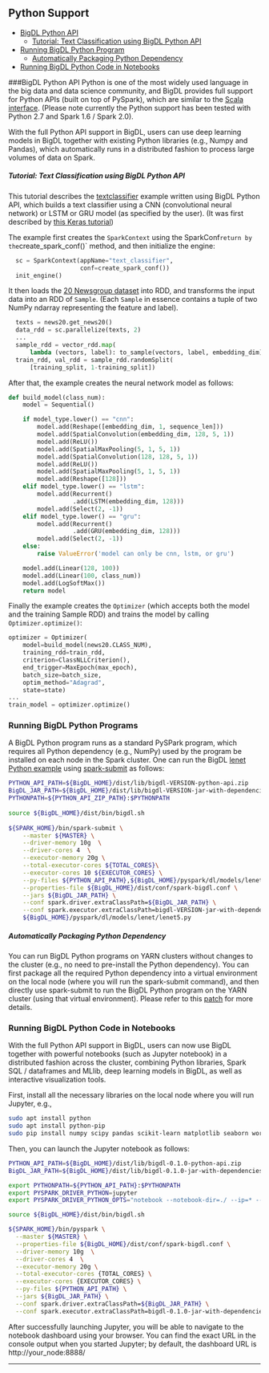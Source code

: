 ## Python Support

* [BigDL Python API](#bigdl-python-api)
    * [Tutorial: Text Classification using BigDL Python API](#tutorial-text-classification-using-bigdl-python-api)
* [Running BigDL Python Program](#running-bigdl-python-programs)
    * [Automatically Packaging Python Dependency](#automatically-packaging-python-dependency)
* [Running BigDL Python Code in Notebooks](#running-bigdl-python-code-in-notebooks)

###BigDL Python API
Python is one of the most widely used language in the big data and data science community, and BigDL provides full support for Python APIs (built on top of PySpark), which are similar to the [Scala interface](https://www.javadoc.io/doc/com.intel.analytics.bigdl/bigdl/0.1.0-doc). (Please note currently the Python support has been tested with Python 2.7 and Spark 1.6 / Spark 2.0). 

With the full Python API support in BigDL, users can use deep learning models in BigDL together with existing Python libraries (e.g., Numpy and Pandas), which automatically runs in a distributed fashion to process large volumes of data on Spark.  

##### Tutorial: Text Classification using BigDL Python API  

This tutorial describes the [textclassifier](https://github.com/intel-analytics/BigDL/tree/master/pyspark/dl/models/textclassifier) example written using BigDL Python API, which builds a text classifier using a CNN (convolutional neural network) or LSTM or GRU model (as specified by the user). (It was first described by [this Keras tutorial](https://blog.keras.io/using-pre-trained-word-embeddings-in-a-keras-model.html))

The example first creates the `SparkContext` using the SparkConf` return by the `create_spark_conf()` method, and then initialize the engine:
```python
  sc = SparkContext(appName="text_classifier",
                    conf=create_spark_conf())
  init_engine()
```

It then loads the [20 Newsgroup dataset](http://www.cs.cmu.edu/afs/cs.cmu.edu/project/theo-20/www/data/news20.html) into RDD, and transforms the input data into an RDD of `Sample`. (Each `Sample` in essence contains a tuple of two NumPy ndarray representing the feature and label).

```python
  texts = news20.get_news20()
  data_rdd = sc.parallelize(texts, 2)
  ...
  sample_rdd = vector_rdd.map(
      lambda (vectors, label): to_sample(vectors, label, embedding_dim))
  train_rdd, val_rdd = sample_rdd.randomSplit(
      [training_split, 1-training_split])   
```

After that, the example creates the neural network model as follows:
```python
def build_model(class_num):
    model = Sequential()

    if model_type.lower() == "cnn":
        model.add(Reshape([embedding_dim, 1, sequence_len]))
        model.add(SpatialConvolution(embedding_dim, 128, 5, 1))
        model.add(ReLU())
        model.add(SpatialMaxPooling(5, 1, 5, 1))
        model.add(SpatialConvolution(128, 128, 5, 1))
        model.add(ReLU())
        model.add(SpatialMaxPooling(5, 1, 5, 1))
        model.add(Reshape([128]))
    elif model_type.lower() == "lstm":
        model.add(Recurrent()
                  .add(LSTM(embedding_dim, 128)))
        model.add(Select(2, -1))
    elif model_type.lower() == "gru":
        model.add(Recurrent()
                  .add(GRU(embedding_dim, 128)))
        model.add(Select(2, -1))
    else:
        raise ValueError('model can only be cnn, lstm, or gru')

    model.add(Linear(128, 100))
    model.add(Linear(100, class_num))
    model.add(LogSoftMax())
    return model
```
Finally the example creates the `Optimizer` (which accepts both the model and the training Sample RDD) and trains the model by calling `Optimizer.optimize()`:

```python
optimizer = Optimizer(
    model=build_model(news20.CLASS_NUM),
    training_rdd=train_rdd,
    criterion=ClassNLLCriterion(),
    end_trigger=MaxEpoch(max_epoch),
    batch_size=batch_size,
    optim_method="Adagrad",
    state=state)
...
train_model = optimizer.optimize()
```

### Running BigDL Python Programs
A BigDL Python program runs as a standard PySPark program, which requires all Python dependency (e.g., NumPy) used by the program be installed on each node in the Spark cluster. One can run the BigDL [lenet Python example](https://github.com/intel-analytics/BigDL/tree/master/pyspark/dl/models/lenet) using [spark-submit](http://spark.apache.org/docs/latest/submitting-applications.html) as follows:
```bash
PYTHON_API_PATH=${BigDL_HOME}/dist/lib/bigdl-VERSION-python-api.zip
BigDL_JAR_PATH=${BigDL_HOME}/dist/lib/bigdl-VERSION-jar-with-dependencies.jar
PYTHONPATH=${PYTHON_API_ZIP_PATH}:$PYTHONPATH
   
source ${BigDL_HOME}/dist/bin/bigdl.sh
   
${SPARK_HOME}/bin/spark-submit \
    --master ${MASTER} \
    --driver-memory 10g  \
    --driver-cores 4  \
    --executor-memory 20g \
    --total-executor-cores ${TOTAL_CORES}\
    --executor-cores 10 ${EXECUTOR_CORES} \
    --py-files ${PYTHON_API_PATH},${BigDL_HOME}/pyspark/dl/models/lenet/lenet5.py  \
    --properties-file ${BigDL_HOME}/dist/conf/spark-bigdl.conf \
    --jars ${BigDL_JAR_PATH} \
    --conf spark.driver.extraClassPath=${BigDL_JAR_PATH} \
    --conf spark.executor.extraClassPath=bigdl-VERSION-jar-with-dependencies.jar \
    ${BigDL_HOME}/pyspark/dl/models/lenet/lenet5.py
```
##### Automatically Packaging Python Dependency

You can run BigDL Python programs on YARN clusters without changes to the cluster (e.g., no need to pre-install the Python dependency). You  can first package all the required Python dependency into a virtual environment on the local node (where you will run the spark-submit command), and then directly use spark-submit to run the BigDL Python program on the YARN cluster (using that virtual environment). Please refer to this [patch](https://github.com/intel-analytics/BigDL/pull/706) for more details.

### Running BigDL Python Code in Notebooks
With the full Python API support in BigDL, users can now use BigDL together with powerful notebooks (such as Jupyter notebook) in a distributed fashion across the cluster, combining Python libraries, Spark SQL / dataframes and MLlib, deep learning models in BigDL, as well as interactive visualization tools.

First, install all the necessary libraries on the local node where you will run Jupyter, e.g., 
```bash
sudo apt install python
sudo apt install python-pip
sudo pip install numpy scipy pandas scikit-learn matplotlib seaborn wordcloud
```

Then, you can launch the Jupyter notebook as follows:
```bash
PYTHON_API_PATH=${BigDL_HOME}/dist/lib/bigdl-0.1.0-python-api.zip
BigDL_JAR_PATH=${BigDL_HOME}/dist/lib/bigdl-0.1.0-jar-with-dependencies.jar

export PYTHONPATH=${PYTHON_API_PATH}:$PYTHONPATH
export PYSPARK_DRIVER_PYTHON=jupyter
export PYSPARK_DRIVER_PYTHON_OPTS="notebook --notebook-dir=./ --ip=* --no-browser"

source ${BigDL_HOME}/dist/bin/bigdl.sh

${SPARK_HOME}/bin/pyspark \
  --master ${MASTER} \
  --properties-file ${BigDL_HOME}/dist/conf/spark-bigdl.conf \
  --driver-memory 10g  \
  --driver-cores 4  \
  --executor-memory 20g \
  --total-executor-cores {TOTAL_CORES} \
  --executor-cores {EXECUTOR_CORES} \
  --py-files ${PYTHON_API_PATH} \
  --jars ${BigDL_JAR_PATH} \
  --conf spark.driver.extraClassPath=${BigDL_JAR_PATH} \
  --conf spark.executor.extraClassPath=bigdl-0.1.0-jar-with-dependencies.jar
```

After successfully launching Jupyter, you will be able to navigate to the notebook dashboard using your browser. You can find the exact URL in the console output when you started Jupyter; by default, the dashboard URL is http://your_node:8888/

---
